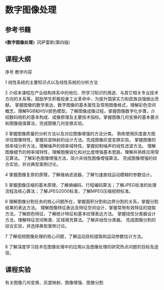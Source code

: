 # 数字图像处理
## 参考书籍
《**数字图像处理**》冈萨雷斯(第四版)
## 课程大纲
序号	教学内容

1	线性系统的主要知识点以及线性系统的分析方法

2	介绍本课程在产业结构体系中的地位、所学习知识的用途、与其它相关专业技术方向的关系等。鼓励学生积极投身工业革命中，为提升国家实力和民族自强做出贡献。
掌握图像的数学表达、数字图像的基本属性及常用图像格式，理解彩色空间概念，理解RGB和HSV颜色模型。了解图像成像过程，掌握图像数字化步骤，介绍数码相机的基本构成、成像原理及主要技术指标。掌握图像几何变换的基本要点和图像插值算法，完成图像几何变换实验。

3	掌握图像质量的分析方法以及对应图像增强的方法分类。
熟练使用灰度直方图评估图像特性，掌握灰度映射的设计方法。完成图像灰度变换实验。
掌握图像的频率域分析方法，理解噪声的频率域特性，掌握抑制噪声的线性滤波方法。
理解图像细节的频率域特性，理解图像锐化和对比度增强基本思路，理解并熟练应用常见算法。
了解彩色图像增强方法，简介非线性图像增强算法。
完成图像增强的综合实验，并对典型案例讨论。

4	掌握图像复原的原理，了解维纳滤波器，了解匀速直线运动模糊的参数估计。

5	掌握图像压缩的基本原理，了解熵编码、行程编码算法；了解JPEG标准的处理流程及核心算法；了解JPEG2000标准，了解MPEG压缩视频标准。

6	理解图像分割任务的核心问题所在，掌握面积分割和边界分割的关系，掌握分割结果的表达方法。
理解图像特征表达及特征空间设计，掌握常用有效特征的提取方法，了解颜色特征，了解统计特征和基本纹理表达方法。
掌握线性分类器设计方法，理解特征空间聚类、区域填充算法。了解非线性分类器。
完成图像分割的综合实验，并选择典型案例讨论。

7	了解视频图像处理的核心问题，了解运动目标提取和运动参数估计方法。

8	了解深度学习技术在图像处理中的应用以及图像处理的研究热点问题的目标及途径。

## 课程实验
有关图像几何变换、灰度映射、图像增强、图像分割
